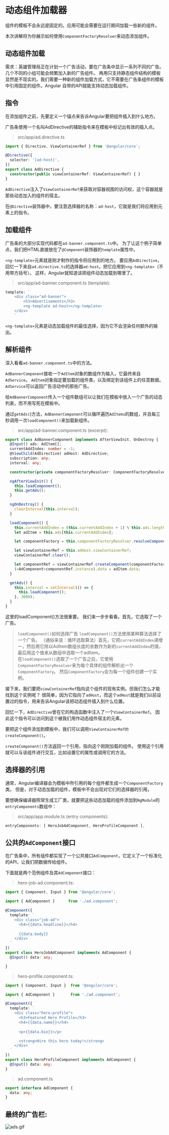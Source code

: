# 动态组件加载器  
组件的模板不会永远是固定的。应用可能会需要在运行期间加载一些新的组件。

本次讲解将为你展示如何使用`ComponentFactoryResolver`来动态添加组件。  

## 动态组件加载  
需求：英雄管理局正在计划一个广告活动，要在广告条中显示一系列不同的广告。几个不同的小组可能会频繁加入新的广告组件。 再用只支持静态组件结构的模板显然是不现实的。我们需要一种新的组件加载方式，它不需要在广告条组件的模板中引用固定的组件。Angular 自带的API就能支持动态加载组件。  

## 指令  
在添加组件之前，先要定义一个锚点来告诉Angular要把组件插入到什么地方。  

广告条使用一个名叫AdDirective的辅助指令来在模板中标记出有效的插入点。  
> src/app/ad.directive.ts  
```ts
import { Directive, ViewContainerRef } from '@angular/core';

@Directive({
  selector: '[ad-host]',
})
export class AdDirective {
  constructor(public viewContainerRef: ViewContainerRef) { }
}
```  
`AdDirective`注入了`ViewContainerRef`来获取对容器视图的访问权，这个容器就是那些动态加入的组件的宿主。  

在`@Directive`装饰器中，要注意选择器的名称：`ad-host`，它就是我们将应用到元素上的指令。  

## 加载组件  
广告条的大部分实现代码都在`ad-banner.component.ts`中。 为了让这个例子简单点，我们把HTML直接放在了`@Component`装饰器的`template`属性中。  

`<ng-template>`元素就是刚才制作的指令将应用到的地方。 要应用`AdDirective`，回忆一下来自`ad.directive.ts`的选择器`ad-host`。把它应用到`<ng-template>`（不用带方括号）。 这样，Angular就知道该把组件动态加载到哪里了。  
> src/app/ad-banner.component.ts (template):  
```ts
template: `
    <div class="ad-banner">
        <h3>Advertisements</h3>
        <ng-template ad-host></ng-template>
    </div>
    `
```  
`<ng-template>`元素是动态加载组件的最佳选择，因为它不会渲染任何额外的输出。  

## 解析组件  
深入看看`ad-banner.component.ts`中的方法。  

`AdBannerComponent`接收一个`AdItem`对象的数组作为输入，它最终来自`AdService`。 `AdItem`对象指定要加载的组件类，以及绑定到该组件上的任意数据。 `AdService`可以返回广告活动中的那些广告。  

给`AdBannerComponent`传入一个组件数组可以让我们在模板中放入一个广告的动态列表，而不用写死在模板中。  

通过`getAds(`)方法，`AdBannerComponent`可以循环遍历`AdItems`的数组，并且每三秒调用一次`loadComponent()`来加载新组件。  
> src/app/ad-banner.component.ts (excerpt):  
```ts
export class AdBannerComponent implements AfterViewInit, OnDestroy {
  @Input() ads: AdItem[];
  currentAddIndex: number = -1;
  @ViewChild(AdDirective) adHost: AdDirective;
  subscription: any;
  interval: any;

  constructor(private componentFactoryResolver: ComponentFactoryResolver) { }

  ngAfterViewInit() {
    this.loadComponent();
    this.getAds();
  }

  ngOnDestroy() {
    clearInterval(this.interval);
  }

  loadComponent() {
    this.currentAddIndex = (this.currentAddIndex + 1) % this.ads.length;
    let adItem = this.ads[this.currentAddIndex];

    let componentFactory = this.componentFactoryResolver.resolveComponentFactory(adItem.component);

    let viewContainerRef = this.adHost.viewContainerRef;
    viewContainerRef.clear();

    let componentRef = viewContainerRef.createComponent(componentFactory);
    (<AdComponent>componentRef.instance).data = adItem.data;
  }

  getAds() {
    this.interval = setInterval(() => {
      this.loadComponent();
    }, 3000);
  }
}
```  
这里的loadComponent()方法很重要。 我们来一步步看看。首先，它选取了一个广告。  
> `loadComponent()`如何选择广告
> `loadComponent()`方法使用某种算法选择了一个广告。
>（通俗来说：循环选取算法）首先，它把`currentAddIndex`递增一，然后用它除以AdItem数组长度的余数作为新的`currentAddIndex`的值， 最后用这个值来从数组中选取一个adItem。  
在`loadComponent()`选取了一个广告之后，它使用`ComponentFactoryResolver`来为每个具体的组件解析出一个`ComponentFactory`。 然后`ComponentFactory`会为每一个组件创建一个实例。  

接下来，我们要把`viewContainerRef`指向这个组件的现有实例。但我们怎么才能找到这个实例呢？ 很简单，因为它指向了`adHost`，而这个`adHost`就是我们以前设置过的指令，用来告诉Angular该把动态组件插入到什么位置。  

回忆一下，`AdDirective`曾在它的构造函数中注入了一个`ViewContainerRef`。 因此这个指令可以访问到这个被我们用作动态组件宿主的元素。  

要把这个组件添加到模板中，我们可以调用`ViewContainerRef的createComponent()`。  

`createComponent()`方法返回一个引用，指向这个刚刚加载的组件。 使用这个引用就可以与该组件进行交互，比如设置它的属性或调用它的方法。  

## 选择器的引用  
通常，Angular编译器会为模板中所引用的每个组件都生成一个`ComponentFactory`类。 但是，对于动态加载的组件，模板中不会出现对它们的选择器的引用。

要想确保编译器照常生成工厂类，就要把这些动态加载的组件添加到`NgModule`的`entryComponents`数组中：  
> src/app/app.module.ts (entry components):  
```ts
entryComponents: [ HeroJobAdComponent, HeroProfileComponent ],
```  

## 公共的`AdComponent`接口  
在广告条中，所有组件都实现了一个公共接口`AdComponent`，它定义了一个标准化的API，让我们把数据传给组件。  

下面就是两个范例组件及其`AdComponent`接口：  
> hero-job-ad.component.ts:  
```ts
import { Component, Input } from '@angular/core';

import { AdComponent }      from './ad.component';

@Component({
  template: `
    <div class="job-ad">
      <h4>{{data.headline}}</h4> 
      
      {{data.body}}
    </div>
  `
})
export class HeroJobAdComponent implements AdComponent {
  @Input() data: any;

}
```  
> hero-profile.component.ts:  
```ts
import { Component, Input }  from '@angular/core';

import { AdComponent }       from './ad.component';

@Component({
  template: `
    <div class="hero-profile">
      <h3>Featured Hero Profile</h3>
      <h4>{{data.name}}</h4>
      
      <p>{{data.bio}}</p>

      <strong>Hire this hero today!</strong>
    </div>
  `
})
export class HeroProfileComponent implements AdComponent {
  @Input() data: any;
}
```  
> ad.component.ts  
```ts
export interface AdComponent {
  data: any;
}
```   

## 最终的广告栏:  
![ads.gif](https://github.com/IFYOUUUU/Blog/blob/master/images/Angular2/%E5%8A%A8%E6%80%81%E7%BB%84%E4%BB%B6/ads.gif)